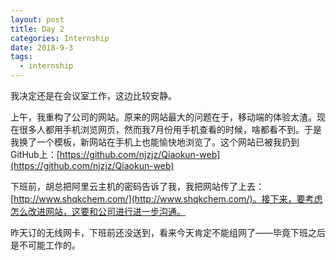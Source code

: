 ```yaml
---
layout: post
title: Day 2
categories: Internship
date: 2018-9-3
tags:
  - internship
---
```


我决定还是在会议室工作，这边比较安静。

上午，我重构了公司的网站。原来的网站最大的问题在于，移动端的体验太渣。现在很多人都用手机浏览网页，然而我7月份用手机查看的时候，啥都看不到。于是我换了一个模板，新网站在手机上也能愉快地浏览了。这个网站已被我扔到GitHub上：[https://github.com/njzjz/Qiaokun-web](https://github.com/njzjz/Qiaokun-web)

下班前，胡总把阿里云主机的密码告诉了我，我把网站传了上去：[http://www.shqkchem.com/](http://www.shqkchem.com/)。接下来，要考虑怎么改进网站，这要和公司进行进一步沟通。

昨天订的无线网卡，下班前还没送到，看来今天肯定不能组网了——毕竟下班之后是不可能工作的。
